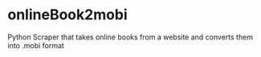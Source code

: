 # onlineBook2mobi
Python Scraper that takes online books from a website and converts them into .mobi format
